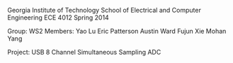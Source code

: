 Georgia Institute of Technology
School of Electrical and Computer Engineering
ECE 4012
Spring 2014

Group: WS2
Members:
	Yao Lu
	Eric Patterson
	Austin Ward
	Fujun Xie
	Mohan Yang

Project: USB 8 Channel Simultaneous Sampling ADC
